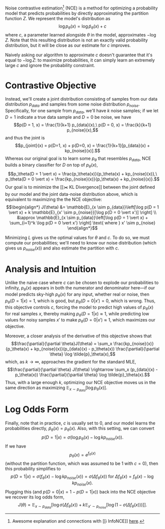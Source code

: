 Noise contrastive estimation[^1] (NCE) is a method for optimizing a probability model that predicts probabilities by directly approximating the partition function $Z$. We represent the model's distribution as $$\log p_\theta(x) = \log \tilde{p}_\theta(x) + c$$ where $c$, a parameter learned alongside $\theta$ in the model, approximates $-\log Z$. Note that this resulting distribution is not an exactly valid probability distribution, but it will be close as our estimate for $c$ improves.

Naively asking our algorithm to approximate $c$ doesn't guarantee that it's equal to $-\log Z$: to maximize probabilities, it can simply learn an extremely large $c$ and ignore the probability constraint.

# Contrastive Objective
Instead, we'll create a joint distribution consisting of samples from our data distribution $p_{data}$ and samples from some noise distribution $p_{noise}$. Specifically, for one sample from $p_{data}$, we'll have $k$ noise samples; if we let $D = 1$ indicate a true data sample and $D = 0$ be noise, we have $$p(D = 1, x) = \frac{1}{k+1} p_{data}(x),\ p(D = 0, x) = \frac{k}{k+1} p_{noise}(x),$$ and thus the joint is $$p_{joint}(x) = p(D=1, x) + p(D=0, x) = \frac{1}{k+1}[p_{data}(x) + kp_{noise}(x)].$$ Whereas our original goal is to learn some $p_\theta$ that resembles $p_{data}$, NCE builds a binary classifier for $D$ on top of $p_\theta(x)$, $$p_\theta(D = 1 \vert x) = \frac{p_\theta(x)}{p_\theta(x) + kp_{noise}(x)},\ p_\theta(D = 0 \vert x) = \frac{kp_{noise}(x)}{p_\theta(x) + kp_{noise}(x)}.$$ Our goal is to minimize the [[✂️ KL Divergence]] between the joint defined by our model and the joint data-noise distribution above, which is equivalent to maximizing the the NCE objective: $$\begin{align*} J(\theta) &= \mathbb{E}_{x \sim p_{data}}\left[\log p(D = 1 \vert x) + k \mathbb{E}_{x' \sim p_{noise}}[\log p(D = 0 \vert x')] \right] \\ &\approx \mathbb{E}_{x \sim p_{data}}\left[\log p(D = 1 \vert x) + \sum_{i=1}^k \log p(D = 0 \vert x') \right] \text{ where } x' \sim p_{noise} \end{align*}$$

Minimizing $L$ gives us the optimal values for $\theta$ and $c$. To do so, we must compute our probabilities; we'll need to know our noise distribution (which gives us $p_{noise}(x)$) and also estimate the partition with $c$.

# Analysis and Intuition
Unlike the naive case where $c$ can be chosen to explode our probabilities to infinity, $p_\theta(x)$ appears in both the numerator and denominator here—if our model predicts sky-high $p_\theta(x)$ for any input, whether real or noise, then $p_\theta(D = 1 \vert x) = 1$, which is good, but $p_\theta(D = 0 \vert x') = 0$, which is wrong. Thus, this objective controls $c$, forcing the model to predict high values of $p_\theta(x)$ for real samples $x$, thereby making $p_\theta(D = 1 \vert x) \approx 1$, while predicting low values for noisy samples $x'$ to make $p_\theta(D = 0 \vert x') \approx 1$, which maximizes our objective.

Moreover, a closer analysis of the derivative of this objective shows that $$\frac{\partial}{\partial \theta}J(\theta) = \sum_x \frac{kp_{noise}(x)}{p_\theta(x) + kp_{noise}(x)}(p_{data}(x) - p_\theta(x)) \frac{\partial}{\partial \theta} \log \tilde{p}_\theta(x),$$ which, as $k \rightarrow \infty$, approaches the gradient for the standard MLE, $$\frac{\partial}{\partial \theta} J(\theta) \rightarrow \sum_x (p_{data}(x) - p_\theta(x)) \frac{\partial}{\partial \theta} \log \tilde{p}_\theta(x).$$ Thus, with a large enough $k$, optimizing our NCE objective moves us in the same direction as maximizing $\mathbb{E}_{x \sim p_{data}}[\log p_\theta(x)]$.

# Log Odds Form
Finally, note that in practice, $c$ is usually set to $0$, and our model learns the probabilities directly, $\tilde{p}_\theta(x) = p_\theta(x)$. Also, with this setting, we can convert $$p(D = 1 \vert x) = \sigma(\log p_\theta(x) - \log kp_{noise}(x)).$$ If we have $$p_\theta(x) = e^{f_\theta(x)}$$ (without the partition function, which was assumed to be $1$ with $c = 0$), then this probability simplifies to $$p(D = 1 \vert x) = \sigma(f_\theta(x) - \log kp_{noise}(x)) = \sigma(\Delta f_\theta(x)) \text{ for } \Delta f_\theta(x) = f_\theta(x) - \log kp_{noise}(x).$$ Plugging this (and $p(D = 0 \vert x) = 1 - p(D = 1 \vert x)$) back into the NCE objective we recover its log odds form, $$J(\theta) = \mathbb{E}_{x \sim p_{data}}\left[\log \sigma(\Delta f_\theta(x)) + k \mathbb{E}_{x' \sim p_{noise}}[\log (1 - \sigma(\Delta f_\theta(x)))] \right].$$

[^1]: Awesome explanation and connections with [[ℹ️ InfoNCE]] [here](https://jxmo.io/posts/nce).